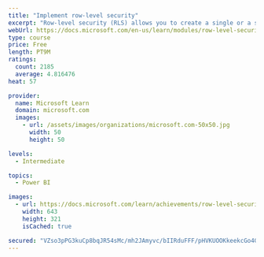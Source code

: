 ```yaml
---
title: "Implement row-level security"
excerpt: "Row-level security (RLS) allows you to create a single or a set of reports that targets data for a specific user. In this module, you will learn how to implement RLS by using either a static or dynamic method and how Microsoft Power BI simplifies testing RLS in Power BI Desktop and Power BI service."
webUrl: https://docs.microsoft.com/en-us/learn/modules/row-level-security-power-bi/
type: course
price: Free
length: PT9M
ratings:
  count: 2185
  average: 4.816476
heat: 57

provider:
  name: Microsoft Learn
  domain: microsoft.com
  images:
    - url: /assets/images/organizations/microsoft.com-50x50.jpg
      width: 50
      height: 50

levels:
  - Intermediate

topics:
  - Power BI

images:
  - url: https://docs.microsoft.com/learn/achievements/row-level-security-power-bi-social.png
    width: 643
    height: 321
    isCached: true

secured: "VZso3pPG3kuCp8bqJR54sMc/mh2JAmyvc/bIIRduFFF/pHVKUOOKkeekcGo4GorZh71w5oC+dCDpnonk3FY/fPM0xOmiV4vWaFfjbiiwv4wGjOkpCN4PzCa1I1O7/HMhb9u5zEeipiXvvAhO4Nwd+TDeYdYRnP7wVaw/yyBEHHlXWzFCdAIC0HHpUb9kvqQEmvIg6Ur02wu/EXmeaJY2OWC5PY2hAN9kEgnF7VQmQrWp9Y3HzAEIIsTbLab21eHUEdbSP3FvyDfyzEqUNFBAvTDrvGGOSDfaZrNZ1EdilMTialc4aCdXxRfBl2ghE3TdFSKe8S7sdGaEsHYUq9ifDULT/fWnE/5oe9oSQqFUhIK1oHiRnOavQholEVs2Wva7rpZ7TemS9kaA3ZPpJ+ty3LuQdjtL4BkbIpQExlbxlbI=;awT+bNS+uu8cFdw73h7CQA=="
---
```


